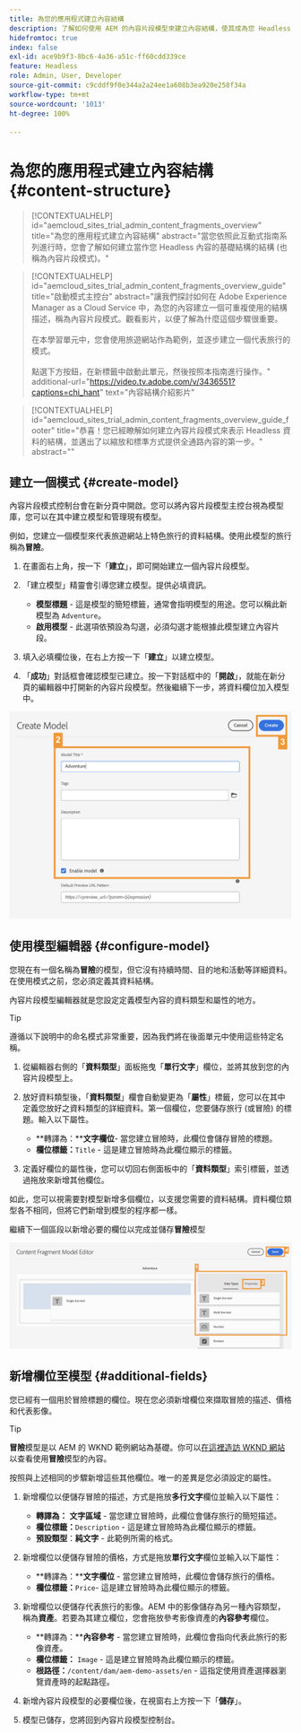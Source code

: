```yaml
---
title: 為您的應用程式建立內容結構
description: 了解如何使用 AEM 的內容片段模型來建立內容結構，使其成為您 Headless 內容的基礎。
hidefromtoc: true
index: false
exl-id: ace9b9f3-8bc6-4a36-a51c-ff60cdd339ce
feature: Headless
role: Admin, User, Developer
source-git-commit: c9cddf9f0e344a2a24ee1a608b3ea920e258f34a
workflow-type: tm+mt
source-wordcount: '1013'
ht-degree: 100%

---
```



# 為您的應用程式建立內容結構 {#content-structure}

>[!CONTEXTUALHELP]
>id="aemcloud_sites_trial_admin_content_fragments_overview"
>title="為您的應用程式建立內容結構"
>abstract="當您依照此互動式指南系列進行時，您會了解如何建立當作您 Headless 內容的基礎結構的結構 (也稱為內容片段模式)。"

>[!CONTEXTUALHELP]
>id="aemcloud_sites_trial_admin_content_fragments_overview_guide"
>title="啟動模式主控台"
>abstract="讓我們探討如何在 Adobe Experience Manager as a Cloud Service 中，為您的內容建立一個可重複使用的結構描述，稱為內容片段模式。觀看影片，以便了解為什麼這個步驟很重要。<br><br>在本學習單元中，您會使用旅遊網站作為範例，並逐步建立一個代表旅行的模式。<br><br>點選下方按鈕，在新標籤中啟動此單元，然後按照本指南進行操作。"
>additional-url="https://video.tv.adobe.com/v/3436551?captions=chi_hant" text="內容結構介紹影片"

>[!CONTEXTUALHELP]
>id="aemcloud_sites_trial_admin_content_fragments_overview_guide_footer"
>title="恭喜！您已經瞭解如何建立內容片段模式來表示 Headless 資料的結構，並邁出了以縮放和標準方式提供全通路內容的第一步。"
>abstract=""

## 建立一個模式 {#create-model}

內容片段模式控制台會在新分頁中開啟。您可以將內容片段模型主控台視為模型庫，您可以在其中建立模型和管理現有模型。

例如，您建立一個模型來代表旅遊網站上特色旅行的資料結構。使用此模型的旅行稱為&#x200B;**冒險**。

1. 在畫面右上角，按一下「**建立**」，即可開始建立一個內容片段模型。

1. 「建立模型」精靈會引導您建立模型。提供必填資訊。

   * **模型標題** - 這是模型的簡短標籤，通常會指明模型的用途。您可以稱此新模型為 `Adventure`。
   * **啟用模型** - 此選項依預設為勾選，必須勾選才能根據此模型建立內容片段。

1. 填入必填欄位後，在右上方按一下「**建立**」以建立模型。

1. 「**成功**」對話框會確認模型已建立。按一下對話框中的「**開啟**」，就能在新分頁的編輯器中打開新的內容片段模型。然後繼續下一步，將資料欄位加入模型中。

![建立內容片段模型的第二步和第三步](assets/do-not-localize/create-model.png)

## 使用模型編輯器 {#configure-model}

您現在有一個名稱為&#x200B;**冒險**&#x200B;的模型，但它沒有持續時間、目的地和活動等詳細資料。在使用模式之前，您必須定義其資料結構。

內容片段模型編輯器就是您設定定義模型內容的資料類型和屬性的地方。

>[!TIP]
>
>遵循以下說明中的命名模式非常重要，因為我們將在後面單元中使用這些特定名稱。

1. 從編輯器右側的「**資料類型**」面板拖曳「**單行文字**」欄位，並將其放到您的內容片段模型上。

1. 放好資料類型後，「**資料類型**」欄會自動變更為「**屬性**」標籤，您可以在其中定義您放好之資料類型的詳細資料。第一個欄位，您要儲存旅行 (或冒險) 的標題。輸入以下屬性。

   * **轉譯為：****文字欄位**- 當您建立冒險時，此欄位會儲存冒險的標題。
   * **欄位標籤：**`Title` - 這是建立冒險時為此欄位顯示的標籤。

1. 定義好欄位的屬性後，您可以切回右側面板中的「**資料類型**」索引標籤，並透過拖放來新增其他欄位。

如此，您可以視需要對模型新增多個欄位，以支援您需要的資料結構。資料欄位類型各不相同，但將它們新增到模型的程序都一樣。

繼續下一個區段以新增必要的欄位以完成並儲存&#x200B;**冒險**&#x200B;模型

![在模式中新增欄位的第一步、第二步和第三步](assets/do-not-localize/define-model-fields.png)

## 新增欄位至模型 {#additional-fields}

您已經有一個用於冒險標題的欄位。現在您必須新增欄位來擷取冒險的描述、價格和代表影像。

>[!TIP]
>
>**冒險**&#x200B;模型是以 AEM 的 WKND 範例網站為基礎。你可以[在這裡造訪 WKND 網站](https://wknd.site/us/en/adventures/yosemite-backpacking.html)以查看使用&#x200B;**冒險**&#x200B;模型的內容。

按照與上述相同的步驟新增這些其他欄位。唯一的差異是您必須設定的屬性。

1. 新增欄位以便儲存冒險的描述，方式是拖放&#x200B;**多行文字**&#x200B;欄位並輸入以下屬性：

   * **轉譯為：** **文字區域** - 當您建立冒險時，此欄位會儲存旅行的簡短描述。
   * **欄位標籤：**`Description` - 這是建立冒險時為此欄位顯示的標籤。
   * **預設類型**：**純文字** - 此範例所需的格式。

1. 新增欄位以便儲存冒險的價格，方式是拖放&#x200B;**單行文字**&#x200B;欄位並輸入以下屬性：

   * **轉譯為：****文字欄位** - 當您建立冒險時，此欄位會儲存旅行的價格。
   * **欄位標籤：**`Price`- 這是建立冒險時為此欄位顯示的標籤。

1. 新增欄位以便儲存代表旅行的影像。AEM 中的影像儲存為另一種內容類型，稱為&#x200B;**資產**。若要為其建立欄位，您會拖放參考影像資產的&#x200B;**內容參考**&#x200B;欄位。

   * **轉譯為：****內容參考** - 當您建立冒險時，此欄位會指向代表此旅行的影像資產。
   * **欄位標籤：** `Image` - 這是建立冒險時為此欄位顯示的標籤。
   * **根路徑：**`/content/dam/aem-demo-assets/en` - 這指定使用資產選擇器瀏覽資產時的起點路徑。

1. 新增內容片段模型的必要欄位後，在視窗右上方按一下「**儲存**」。

1. 模型已儲存，您將回到內容片段模型控制台。

